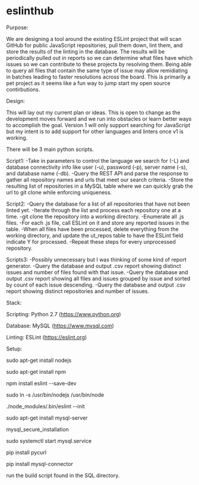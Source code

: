 # eslinthub

Purpose:

We are designing a tool around the existing ESLint project that will scan GitHub for public JavaScript repositories, pull them down, lint them, and store the results of the linting in the database. The results will be periodically pulled out in reports so we can determine what files have which issues so we can contribute to these projects by resolving them. Being able to query all files that contain the same type of issue may allow remidiating in batches leading to faster resolutions across the board. This is primarily a pet project as it seems like a fun way to jump start my open source contirbutions.

Design:

This will lay out my current plan or ideas. This is open to change as the development moves forward and we run into obstacles or learn better ways to accomplish the goal. Version 1 will only support searching for JavaScript but my intent is to add support for other languages and linters once v1 is working.

There will be 3 main python scripts.

Script1:
-Take in parameters to control the language we search for (-L) and database connectivity info like user (-u), password (-p), server name (-s), and database name (-db).
-Query the REST API and parse the response to gather all repository names and urls that meet our search criteria.
-Store the resulting list of repositories in a MySQL table where we can quickly grab the url to git clone while enforcing uniqueness.

Script2:
-Query the database for a list of all repositories that have not been linted yet. 
-Iterate through the list and process each repository one at a time.
-git clone the repository into a working directory.
-Enumerate all .js files.
-For each .js file, call ESLint on it and store any reported issues in the table.
-When all files have been processed, delete everything from the working directory, and update the ut_repos table to have the ESLint field indicate Y for processed.
-Repeat these steps for every unprocessed repository.

Scripts3:
-Possibly unnecessary but I was thinking of some kind of report generator.
-Query the database and output .csv report showing distinct issues and number of files found with that issue.
-Query the database and output .csv report showing all files and issues grouped by issue and sorted by count of each issue descending.
-Query the database and output .csv report showing distinct repositories and number of issues.




Stack:

Scripting: Python 2.7 (https://www.python.org)

Database: MySQL (https://www.mysql.com)

Linting: ESLint (https://eslint.org)

Setup:

sudo apt-get install nodejs

sudo apt-get install npm

npm install eslint --save-dev

sudo ln -s /usr/bin/nodejs /usr/bin/node

./node_modules/.bin/eslint --init

sudo apt-get install mysql-server

mysql_secure_installation

sudo systemctl start mysql.service

pip install pycurl

pip install mysql-connector

run the build script found in the SQL directory.
